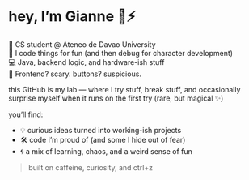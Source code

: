 # hey, I’m Gianne 🧠⚡

🐛 CS student @ Ateneo de Davao University    
🧪 I code things for fun (and then debug for character development)  
💻 Java, backend logic, and hardware-ish stuff  
🚫 Frontend? scary. buttons? suspicious.

this GitHub is my lab — where I try stuff, break stuff, and occasionally surprise myself when it runs on the first try (rare, but magical ✨)

you’ll find:
- 💡 curious ideas turned into working-ish projects
- 🛠️ code I’m proud of (and some I hide out of fear)
- 🌀 a mix of learning, chaos, and a weird sense of fun

> built on caffeine, curiosity, and ctrl+z
